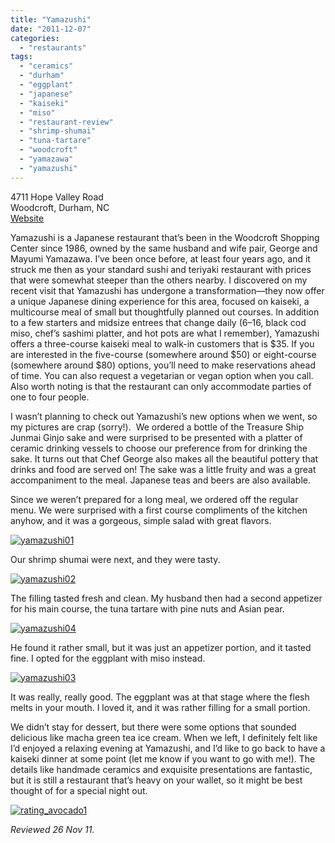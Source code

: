 ```yaml
---
title: "Yamazushi"
date: "2011-12-07"
categories: 
  - "restaurants"
tags: 
  - "ceramics"
  - "durham"
  - "eggplant"
  - "japanese"
  - "kaiseki"
  - "miso"
  - "restaurant-review"
  - "shrimp-shumai"
  - "tuna-tartare"
  - "woodcroft"
  - "yamazawa"
  - "yamazushi"
---
```


4711 Hope Valley Road\
Woodcroft, Durham, NC\
[Website](http://www.yamazushirestaurant.com/#!)

Yamazushi is a Japanese restaurant that’s been in the Woodcroft Shopping Center since 1986, owned by the same husband and wife pair, George and Mayumi Yamazawa. I’ve been once before, at least four years ago, and it struck me then as your standard sushi and teriyaki restaurant with prices that were somewhat steeper than the others nearby. I discovered on my recent visit that Yamazushi has undergone a transformation—they now offer a unique Japanese dining experience for this area, focused on kaiseki, a multicourse meal of small but thoughtfully planned out courses. In addition to a few starters and midsize entrees that change daily ($6–$16, black cod miso, chef’s sashimi platter, and hot pots are what I remember), Yamazushi offers a three-course kaiseki meal to walk-in customers that is $35. If you are interested in the five-course (somewhere around $50) or eight-course (somewhere around $80) options, you’ll need to make reservations ahead of time. You can also request a vegetarian or vegan option when you call. Also worth noting is that the restaurant can only accommodate parties of one to four people.

I wasn’t planning to check out Yamazushi’s new options when we went, so my pictures are crap (sorry!).  We ordered a bottle of the Treasure Ship Junmai Ginjo sake and were surprised to be presented with a platter of ceramic drinking vessels to choose our preference from for drinking the sake. It turns out that Chef George also makes all the beautiful pottery that drinks and food are served on! The sake was a little fruity and was a great accompaniment to the meal. Japanese teas and beers are also available.

Since we weren’t prepared for a long meal, we ordered off the regular menu. We were surprised with a first course compliments of the kitchen anyhow, and it was a gorgeous, simple salad with great flavors.

[![](http://s3.amazonaws.com/thegourmez-wpmedia/2011/12/yamazushi01.jpg "yamazushi01")](http://s3.amazonaws.com/thegourmez-wpmedia/2011/12/yamazushi01.jpg)

Our shrimp shumai were next, and they were tasty.

[![](http://s3.amazonaws.com/thegourmez-wpmedia/2011/12/yamazushi02.jpg "yamazushi02")](http://s3.amazonaws.com/thegourmez-wpmedia/2011/12/yamazushi02.jpg)

The filling tasted fresh and clean. My husband then had a second appetizer for his main course, the tuna tartare with pine nuts and Asian pear.

[![](http://s3.amazonaws.com/thegourmez-wpmedia/2011/12/yamazushi04.jpg "yamazushi04")](http://s3.amazonaws.com/thegourmez-wpmedia/2011/12/yamazushi04.jpg)

He found it rather small, but it was just an appetizer portion, and it tasted fine. I opted for the eggplant with miso instead.

[![](http://s3.amazonaws.com/thegourmez-wpmedia/2011/12/yamazushi03.jpg "yamazushi03")](http://s3.amazonaws.com/thegourmez-wpmedia/2011/12/yamazushi03.jpg)

It was really, really good. The eggplant was at that stage where the flesh melts in your mouth. I loved it, and it was rather filling for a small portion.

We didn’t stay for dessert, but there were some options that sounded delicious like macha green tea ice cream. When we left, I definitely felt like I’d enjoyed a relaxing evening at Yamazushi, and I’d like to go back to have a kaiseki dinner at some point (let me know if you want to go with me!). The details like handmade ceramics and exquisite presentations are fantastic, but it is still a restaurant that’s heavy on your wallet, so it might be best thought of for a special night out.

[![](http://s3.amazonaws.com/thegourmez-wpmedia/2009/02/rating_avocado1.gif "rating_avocado1")](http://s3.amazonaws.com/thegourmez-wpmedia/2009/02/rating_avocado1.gif)

_Reviewed 26 Nov 11._
